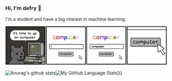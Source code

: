 ### Hi, I'm defry 👋
I'm a student and have a big interest in machine learning. 

![A dummy researcher.](https://raw.githubusercontent.com/melanietosik/melanietosik.github.io/master/files/38.png)

![Anurag's github stats](https://github-readme-stats.vercel.app/api?username=atoxcode&count_private=true)![My GitHub Language Stats](https://github-readme-stats.vercel.app/api/top-langs/?username=atoxcode&langs_count=8&layout=compact)]()





<!--
### Hi there 👋
**atoxcode/atoxcode** is a ✨ _special_ ✨ repository because its `README.md` (this file) appears on your GitHub profile.

Here are some ideas to get you started:

- 🔭 I’m currently working on ...
- 🌱 I’m currently learning ...
- 👯 I’m looking to collaborate on ...
- 🤔 I’m looking for help with ...
- 💬 Ask me about ...
- 📫 How to reach me: ...
- 😄 Pronouns: ...
- ⚡ Fun fact: ...
-->
